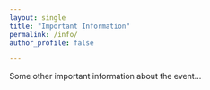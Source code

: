 ```yaml
---
layout: single
title: "Important Information"
permalink: /info/
author_profile: false

---
```


Some other important information about the event...

